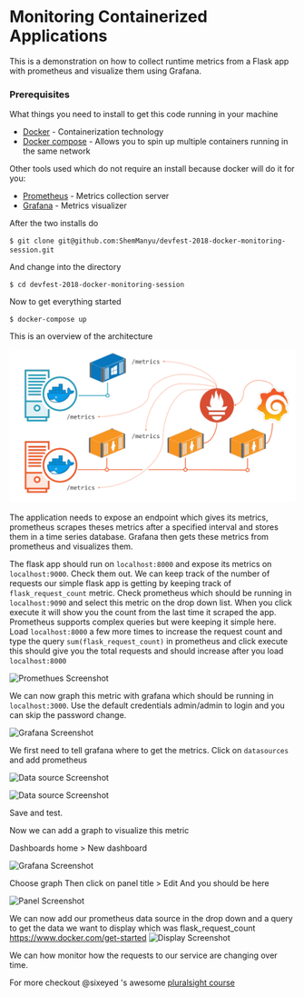 # Monitoring Containerized Applications

This is a demonstration on how to collect runtime metrics from a Flask app with prometheus and visualize them using Grafana. 

### Prerequisites

What things you need to install to get this code running in your machine

* [Docker](https://www.docker.com/get-started) - Containerization technology
* [Docker compose](https://docs.docker.com/compose/install/) - Allows you to spin up multiple containers running in the same network

Other tools used which do not require an install because docker will do it for you:

* [Prometheus](https://prometheus.io/) - Metrics collection server
* [Grafana](https://grafana.com/) - Metrics visualizer

After the two installs do

```
$ git clone git@github.com:ShemManyu/devfest-2018-docker-monitoring-session.git
```
And change into the directory 

```
$ cd devfest-2018-docker-monitoring-session
```

Now to get everything started 

```
$ docker-compose up
```
This is an overview of the architecture

![Overview](screenshots/overview.png)

The application needs to expose an endpoint which gives its metrics, prometheus scrapes theses metrics after a specified interval and stores them in a time series
database. Grafana then gets these metrics from prometheus and visualizes them.

The flask app should run on ```localhost:8000``` and expose its metrics on ```localhost:9000```. Check them out.
We can keep track of the number of requests our simple flask app is getting by keeping track of ```flask_request_count``` metric.
Check prometheus which should be running in ```localhost:9090``` and select this metric on the drop down list. When you click execute it will show you the 
count from the last time it scraped the app.
Prometheus supports complex queries but were keeping it simple here. Load ```localhost:8000``` a few more times to increase the request count
and type the query ```sum(flask_request_count)``` in prometheus and click execute this should give you the total requests and should increase after you load
```localhost:8000```

![Promethues Screenshot](screenshots/prometheus.png)

We can now graph this metric with grafana which should be running in ```localhost:3000```.
Use the default credentials admin/admin to login and you can skip the password change.

![Grafana Screenshot](screenshots/grafana.png)

We first need to tell grafana where to get the metrics. Click on ```datasources``` and add prometheus

![Data source Screenshot](screenshots/datasource.png)

![Data source Screenshot](screenshots/promdatasource.png)

Save and test.

Now we can add a graph to visualize this metric

Dashboards home > New dashboard

![Grafana Screenshot](screenshots/graph.png)

Choose graph
Then click on panel title > Edit
And you should be here

![Panel Screenshot](screenshots/panel.png)

We can now add our prometheus data source in the drop down and a query to get the data we want to display which was flask_request_count
https://www.docker.com/get-started
![Display Screenshot](screenshots/display.png)

We can how monitor how the requests to our service are changing over time.

For more checkout @sixeyed 's awesome [pluralsight course](https://app.pluralsight.com/library/courses/monitoring-containerized-app-health-docker/table-of-contents)
